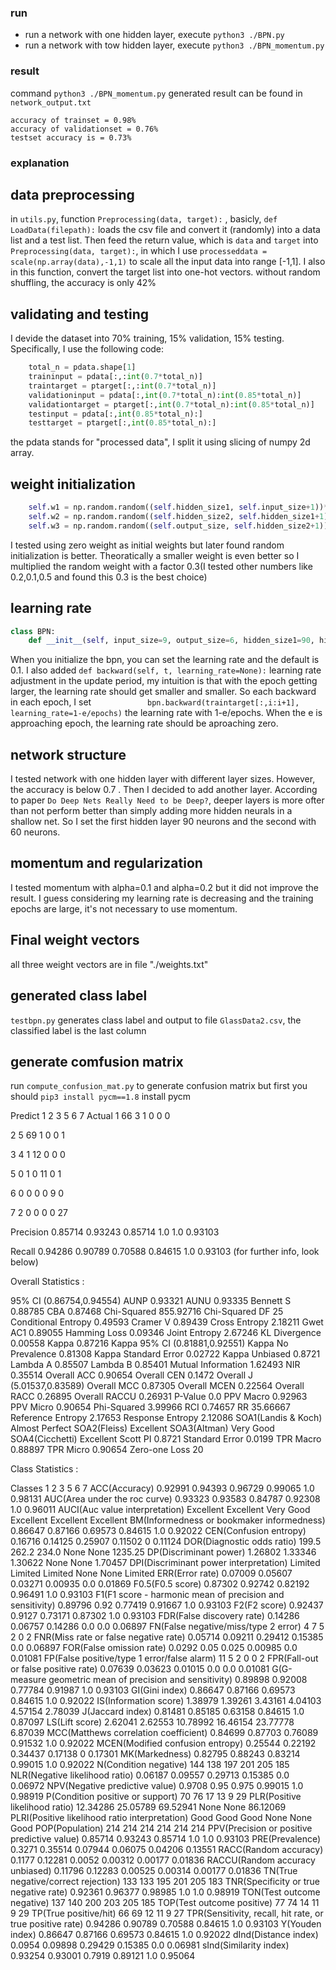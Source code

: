 ### run
- run a network with one hidden layer, execute `python3 ./BPN.py`
- run a network with tow hidden layer, execute `python3 ./BPN_momentum.py`
  
### result
command `python3 ./BPN_momentum.py` generated result can be found in `network_output.txt`
```
accuracy of trainset = 0.98%
accuracy of validationset = 0.76%
testset accuracy is = 0.73%
```


### explanation
## data preprocessing
in `utils.py`, function `Preprocessing(data, target):` , basicly, `def LoadData(filepath):` loads the csv file and convert it (randomly) into a data list and a test list. Then feed the return value, which is `data` and `target` into `Preprocessing(data, target):`, in which I use `processeddata = scale(np.array(data),-1,1)` to scale all the input data into range [-1,1]. I also in this function, convert the target list into one-hot vectors.
without random shuffling, the accuracy is only 42%

## validating and testing
I devide the dataset into 70% training, 15% validation, 15% testing. Specifically, I use the following code:
```python
    total_n = pdata.shape[1]
    traininput = pdata[:,:int(0.7*total_n)]
    traintarget = ptarget[:,:int(0.7*total_n)]
    validationinput = pdata[:,int(0.7*total_n):int(0.85*total_n)]
    validationtarget = ptarget[:,int(0.7*total_n):int(0.85*total_n)]
    testinput = pdata[:,int(0.85*total_n):]
    testtarget = ptarget[:,int(0.85*total_n):]
```
the pdata stands for "processed data", I split it using slicing of numpy 2d array.

## weight initialization
```python
    self.w1 = np.random.random((self.hidden_size1, self.input_size+1))*0.3
    self.w2 = np.random.random((self.hidden_size2, self.hidden_size1+1))*0.3
    self.w3 = np.random.random((self.output_size, self.hidden_size2+1))*0.3
```
I tested using zero weight as initial weights but later found random initialization is better. Theoratically a smaller weight is even better so I multiplied the random weight with a factor 0.3(I tested other numbers like 0.2,0.1,0.5 and found this 0.3 is the best choice)

## learning rate
```python
class BPN:
    def __init__(self, input_size=9, output_size=6, hidden_size1=90, hidden_size2=60, learning_rate=0.1):
```
When you initialize the bpn, you can set the learning rate and the default is 0.1. I also added `def backward(self, t, learning_rate=None):` learning rate adjustment in the update period, my intuition is that with the epoch getting larger, the learning rate should get smaller and smaller. So each backward in each epoch, I set `            bpn.backward(traintarget[:,i:i+1], learning_rate=1-e/epochs)` the learning rate with 1-e/epochs. When the e is approaching epoch, the learning rate should be aproaching zero.

## network structure
I tested network with one hidden layer with different layer sizes. However, the accuracy is below 0.7 . Then I decided to add another layer. According to paper `Do Deep Nets Really Need to be Deep?`, deeper layers is more ofter than not perform better than simply adding more hidden neurals in a shallow net. So I set the first hidden layer 90 neurons and the second with 60 neurons.

## momentum and regularization
I tested momentum with alpha=0.1 and alpha=0.2 but it did not improve the result. I guess considering my learning rate is decreasing and the training epochs are large, it's not necessary to use momentum.

## Final weight vectors
all three weight vectors are in file "./weights.txt"

## generated class label
`testbpn.py` generates class label and output to file `GlassData2.csv`, the classified label is the last column

## generate comfusion matrix
run `compute_confusion_mat.py` to generate confusion matrix
but first you should `pip3 install pycm==1.8` install pycm

Predict          1     2     3     5     6     7
Actual
1                66    3     1     0     0     0

2                5     69    1     0     0     1

3                4     1     12    0     0     0

5                0     1     0     11    0     1

6                0     0     0     0     9     0

7                2     0     0     0     0     27

Precision
0.85714                 0.93243                 0.85714                 1.0                     1.0              0.93103

Recall
0.94286                 0.90789                 0.70588                 0.84615                 1.0              0.93103
(for further info, look below)





Overall Statistics :

95% CI                                                           (0.86754,0.94554)
AUNP                                                             0.93321
AUNU                                                             0.93335
Bennett S                                                        0.88785
CBA                                                              0.87468
Chi-Squared                                                      855.92716
Chi-Squared DF                                                   25
Conditional Entropy                                              0.49593
Cramer V                                                         0.89439
Cross Entropy                                                    2.18211
Gwet AC1                                                         0.89055
Hamming Loss                                                     0.09346
Joint Entropy                                                    2.67246
KL Divergence                                                    0.00558
Kappa                                                            0.87216
Kappa 95% CI                                                     (0.81881,0.92551)
Kappa No Prevalence                                              0.81308
Kappa Standard Error                                             0.02722
Kappa Unbiased                                                   0.8721
Lambda A                                                         0.85507
Lambda B                                                         0.85401
Mutual Information                                               1.62493
NIR                                                              0.35514
Overall ACC                                                      0.90654
Overall CEN                                                      0.1472
Overall J                                                        (5.01537,0.83589)
Overall MCC                                                      0.87305
Overall MCEN                                                     0.22564
Overall RACC                                                     0.26895
Overall RACCU                                                    0.26931
P-Value                                                          0.0
PPV Macro                                                        0.92963
PPV Micro                                                        0.90654
Phi-Squared                                                      3.99966
RCI                                                              0.74657
RR                                                               35.66667
Reference Entropy                                                2.17653
Response Entropy                                                 2.12086
SOA1(Landis & Koch)                                              Almost Perfect
SOA2(Fleiss)                                                     Excellent
SOA3(Altman)                                                     Very Good
SOA4(Cicchetti)                                                  Excellent
Scott PI                                                         0.8721
Standard Error                                                   0.0199
TPR Macro                                                        0.88897
TPR Micro                                                        0.90654
Zero-one Loss                                                    20

Class Statistics :

Classes                                                          1                       2                       3                       5                       6              7
ACC(Accuracy)                                                    0.92991                 0.94393                 0.96729                 0.99065                 1.0              0.98131
AUC(Area under the roc curve)                                    0.93323                 0.93583                 0.84787                 0.92308                 1.0              0.96011
AUCI(Auc value interpretation)                                   Excellent               Excellent               Very Good               Excellent               Excellent              Excellent
BM(Informedness or bookmaker informedness)                       0.86647                 0.87166                 0.69573                 0.84615                 1.0              0.92022
CEN(Confusion entropy)                                           0.16716                 0.14125                 0.25907                 0.11502                 0              0.11124
DOR(Diagnostic odds ratio)                                       199.5                   262.2                   234.0                   None                    None              1235.25
DP(Discriminant power)                                           1.26802                 1.33346                 1.30622                 None                    None              1.70457
DPI(Discriminant power interpretation)                           Limited                 Limited                 Limited                 None                    None              Limited
ERR(Error rate)                                                  0.07009                 0.05607                 0.03271                 0.00935                 0.0              0.01869
F0.5(F0.5 score)                                                 0.87302                 0.92742                 0.82192                 0.96491                 1.0              0.93103
F1(F1 score - harmonic mean of precision and sensitivity)        0.89796                 0.92                    0.77419                 0.91667                 1.0              0.93103
F2(F2 score)                                                     0.92437                 0.9127                  0.73171                 0.87302                 1.0              0.93103
FDR(False discovery rate)                                        0.14286                 0.06757                 0.14286                 0.0                     0.0              0.06897
FN(False negative/miss/type 2 error)                             4                       7                       5                       2                       0              2
FNR(Miss rate or false negative rate)                            0.05714                 0.09211                 0.29412                 0.15385                 0.0              0.06897
FOR(False omission rate)                                         0.0292                  0.05                    0.025                   0.00985                 0.0              0.01081
FP(False positive/type 1 error/false alarm)                      11                      5                       2                       0                       0              2
FPR(Fall-out or false positive rate)                             0.07639                 0.03623                 0.01015                 0.0                     0.0              0.01081
G(G-measure geometric mean of precision and sensitivity)         0.89898                 0.92008                 0.77784                 0.91987                 1.0              0.93103
GI(Gini index)                                                   0.86647                 0.87166                 0.69573                 0.84615                 1.0              0.92022
IS(Information score)                                            1.38979                 1.39261                 3.43161                 4.04103                 4.57154              2.78039
J(Jaccard index)                                                 0.81481                 0.85185                 0.63158                 0.84615                 1.0              0.87097
LS(Lift score)                                                   2.62041                 2.62553                 10.78992                16.46154                23.77778              6.87039
MCC(Matthews correlation coefficient)                            0.84699                 0.87703                 0.76089                 0.91532                 1.0              0.92022
MCEN(Modified confusion entropy)                                 0.25544                 0.22192                 0.34437                 0.17138                 0              0.17301
MK(Markedness)                                                   0.82795                 0.88243                 0.83214                 0.99015                 1.0              0.92022
N(Condition negative)                                            144                     138                     197                     201                     205              185
NLR(Negative likelihood ratio)                                   0.06187                 0.09557                 0.29713                 0.15385                 0.0              0.06972
NPV(Negative predictive value)                                   0.9708                  0.95                    0.975                   0.99015                 1.0              0.98919
P(Condition positive or support)                                 70                      76                      17                      13                      9              29
PLR(Positive likelihood ratio)                                   12.34286                25.05789                69.52941                None                    None              86.12069
PLRI(Positive likelihood ratio interpretation)                   Good                    Good                    Good                    None                    None              Good
POP(Population)                                                  214                     214                     214                     214                     214              214
PPV(Precision or positive predictive value)                      0.85714                 0.93243                 0.85714                 1.0                     1.0              0.93103
PRE(Prevalence)                                                  0.3271                  0.35514                 0.07944                 0.06075                 0.04206              0.13551
RACC(Random accuracy)                                            0.1177                  0.12281                 0.0052                  0.00312                 0.00177              0.01836
RACCU(Random accuracy unbiased)                                  0.11796                 0.12283                 0.00525                 0.00314                 0.00177              0.01836
TN(True negative/correct rejection)                              133                     133                     195                     201                     205              183
TNR(Specificity or true negative rate)                           0.92361                 0.96377                 0.98985                 1.0                     1.0              0.98919
TON(Test outcome negative)                                       137                     140                     200                     203                     205              185
TOP(Test outcome positive)                                       77                      74                      14                      11                      9              29
TP(True positive/hit)                                            66                      69                      12                      11                      9              27
TPR(Sensitivity, recall, hit rate, or true positive rate)        0.94286                 0.90789                 0.70588                 0.84615                 1.0              0.93103
Y(Youden index)                                                  0.86647                 0.87166                 0.69573                 0.84615                 1.0              0.92022
dInd(Distance index)                                             0.0954                  0.09898                 0.29429                 0.15385                 0.0              0.06981
sInd(Similarity index)                                           0.93254                 0.93001                 0.7919                  0.89121                 1.0              0.95064


